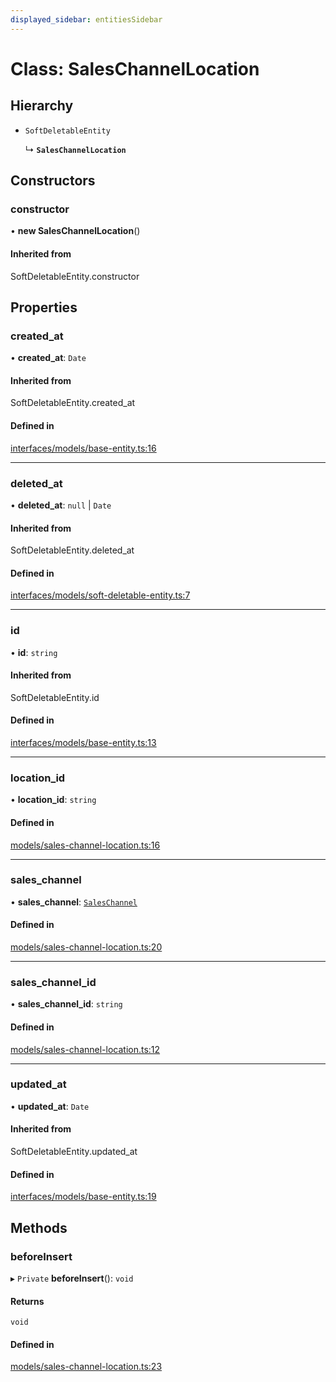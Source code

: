```yaml
---
displayed_sidebar: entitiesSidebar
---
```


# Class: SalesChannelLocation

## Hierarchy

- `SoftDeletableEntity`

  ↳ **`SalesChannelLocation`**

## Constructors

### constructor

• **new SalesChannelLocation**()

#### Inherited from

SoftDeletableEntity.constructor

## Properties

### created\_at

• **created\_at**: `Date`

#### Inherited from

SoftDeletableEntity.created\_at

#### Defined in

[interfaces/models/base-entity.ts:16](https://github.com/medusajs/medusa/blob/b38f73726/packages/medusa/src/interfaces/models/base-entity.ts#L16)

___

### deleted\_at

• **deleted\_at**: ``null`` \| `Date`

#### Inherited from

SoftDeletableEntity.deleted\_at

#### Defined in

[interfaces/models/soft-deletable-entity.ts:7](https://github.com/medusajs/medusa/blob/b38f73726/packages/medusa/src/interfaces/models/soft-deletable-entity.ts#L7)

___

### id

• **id**: `string`

#### Inherited from

SoftDeletableEntity.id

#### Defined in

[interfaces/models/base-entity.ts:13](https://github.com/medusajs/medusa/blob/b38f73726/packages/medusa/src/interfaces/models/base-entity.ts#L13)

___

### location\_id

• **location\_id**: `string`

#### Defined in

[models/sales-channel-location.ts:16](https://github.com/medusajs/medusa/blob/b38f73726/packages/medusa/src/models/sales-channel-location.ts#L16)

___

### sales\_channel

• **sales\_channel**: [`SalesChannel`](SalesChannel.md)

#### Defined in

[models/sales-channel-location.ts:20](https://github.com/medusajs/medusa/blob/b38f73726/packages/medusa/src/models/sales-channel-location.ts#L20)

___

### sales\_channel\_id

• **sales\_channel\_id**: `string`

#### Defined in

[models/sales-channel-location.ts:12](https://github.com/medusajs/medusa/blob/b38f73726/packages/medusa/src/models/sales-channel-location.ts#L12)

___

### updated\_at

• **updated\_at**: `Date`

#### Inherited from

SoftDeletableEntity.updated\_at

#### Defined in

[interfaces/models/base-entity.ts:19](https://github.com/medusajs/medusa/blob/b38f73726/packages/medusa/src/interfaces/models/base-entity.ts#L19)

## Methods

### beforeInsert

▸ `Private` **beforeInsert**(): `void`

#### Returns

`void`

#### Defined in

[models/sales-channel-location.ts:23](https://github.com/medusajs/medusa/blob/b38f73726/packages/medusa/src/models/sales-channel-location.ts#L23)
